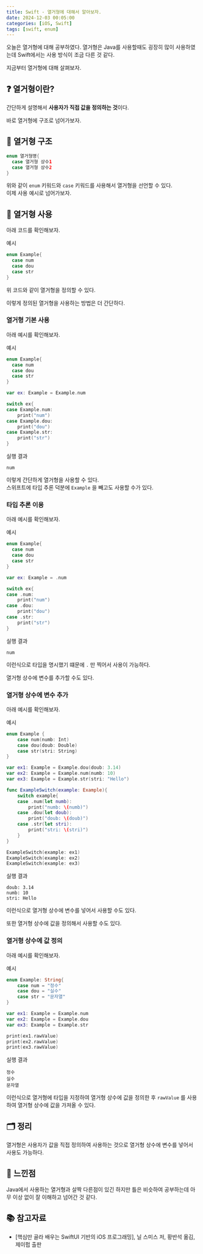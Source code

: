 ```yaml
---
title: Swift - 열거형에 대해서 알아보자.
date: 2024-12-03 00:05:00 
categories: [iOS, Swift]
tags: [swift, enum]   
---
```


오늘은 열거형에 대해 공부하였다. 열거형은 Java를 사용할때도 굉장히 많이 사용하였는데 Swift에서는 사용 방식이 조금 다른 것 같다.

지금부터 열거형에 대해 살펴보자.

## ❓ **열거형이란?**
간단하게 설명해서 **사용자가 직접 값을 정의하는 것**이다.<br>

바로 열거형에 구조로 넘어가보자.

## 🧱 **열거형 구조**
```swift
enum 열거형명{
  case 열거형 상수1
  case 열거형 상수2
}
```
위와 같이 ``enum`` 키워드와 ``case`` 키워드를 사용해서 열거형을 선언할 수 있다.<br>
이제 사용 예시로 넘어가보자.

## 🚀 **열거형 사용**
아래 코드를 확인해보자.<br>

예시
```swift
enum Example{
  case num
  case dou
  case str
}
```

위 코드와 같이 열거형을 정의할 수 있다.

이렇게 정의된 열거형을 사용하는 방법은 더 간단하다.

### **열거형 기본 사용**
아래 예시를 확인해보자.

예시
```swift
enum Example{
  case num
  case dou
  case str
}

var ex: Example = Example.num

switch ex{
case Example.num:
    print("num")
case Example.dou:
    print("dou")
case Example.str:
    print("str")
}
```
실행 결과
```
num
```

이렇게 간단하게 열거형을 사용할 수 있다.<br>
스위프트에 타입 추론 덕분에 ``Example`` 을 빼고도 사용할 수가 있다.

### **타입 추론 이용**
아래 예시를 확인해보자.

예시
```swift
enum Example{
  case num
  case dou
  case str
}

var ex: Example = .num

switch ex{
case .num:
    print("num")
case .dou:
    print("dou")
case .str:
    print("str")
}
```
실행 결과
```
num
```

이런식으로 타입을 명시했기 떄문에 ``.`` 만 찍어서 사용이 가능하다.

열거형 상수에 변수를 추가할 수도 있다.
### **열거형 상수에 변수 추가**
아래 예시를 확인해보자.

예시
```swift
enum Example {
    case num(numb: Int)
    case dou(doub: Double)
    case str(stri: String)
}

var ex1: Example = Example.dou(doub: 3.14)
var ex2: Example = Example.num(numb: 10)
var ex3: Example = Example.str(stri: "Hello")

func ExampleSwitch(example: Example){
    switch example{
    case .num(let numb):
        print("numb: \(numb)")
    case .dou(let doub):
        print("doub: \(doub)")
    case .str(let stri):
        print("stri: \(stri)")
    }
}

ExampleSwitch(example: ex1)
ExampleSwitch(example: ex2)
ExampleSwitch(example: ex3)
```

실행 결과
```
doub: 3.14
numb: 10
stri: Hello
```
이런식으로 열거형 상수에 변수를 넣어서 사용할 수도 있다.

또한 열거형 상수에 값을 정의해서 사용할 수도 있다.

### **열거형 상수에 값 정의**
아래 예시를 확인해보자.

예시
```swift
enum Example: String{
    case num = "정수"
    case dou = "실수"
    case str = "문자열"
}

var ex1: Example = Example.num
var ex2: Example = Example.dou
var ex3: Example = Example.str

print(ex1.rawValue)
print(ex2.rawValue)
print(ex3.rawValue)
```

실행 결과
```
정수
실수
문자열
```
이런식으로 열거형에 타입을 지정하여 열거형 상수에 값을 정의한 후  ``rawValue`` 를 사용하여 열거형 상수에 값을 가져올 수 있다.

## 🗂️ **정리**
열거형은 사용자가 값을 직접 정의하여 사용하는 것으로 열거형 상수에 변수를 넣어서 사용도 가능하다.

## 💭 **느낀점**
Java에서 사용하는 열거형과 살짝 다른점이 있긴 하지만 틀은 비슷하여 공부하는데 아무 이상 없이 잘 이해하고 넘어간 것 같다.

## 📚 **참고자료**
- [핵심만 골라 배우는 SwiftUI 기반의 iOS 프로그래밍], 닐 스미스 저, 황반석 옮김, 제이펍 출판